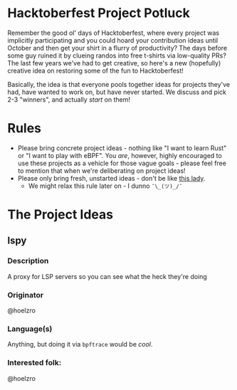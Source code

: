 # Hacktoberfest Project Potluck

Remember the good ol' days of Hacktoberfest, where every project was implicitly participating and you could hoard your contribution ideas until October and then get your shirt in a flurry of productivity?  The days before some guy ruined it by clueing randos into free t-shirts via low-quality PRs?  The last few years we've had to get creative, so here's a new (hopefully) creative idea on restoring some of the fun to Hacktoberfest!

Basically, the idea is that everyone pools together ideas for projects they've had, have wanted to work on, but have never started.  We discuss and pick 2-3 "winners", and actually _start_ on them!

# Rules

  - Please bring concrete project ideas - nothing like "I want to learn Rust" or "I want to play with eBPF".  You _are_, however, highly encouraged to use these projects as a vehicle for those vague goals - please feel free to mention that when we're deliberating on project ideas!
  - Please only bring fresh, unstarted ideas - don't be like [this lady](https://www.goodreads.com/book/show/139176.The_Quiche_of_Death).
    - We might relax this rule later on - I dunno `¯\_(ツ)_/¯`

# The Project Ideas

## lspy

### Description

A proxy for LSP servers so you can see what the heck they're doing

### Originator

@hoelzro

### Language(s)

Anything, but doing it via `bpftrace` would be _cool_.

### Interested folk:

@hoelzro
